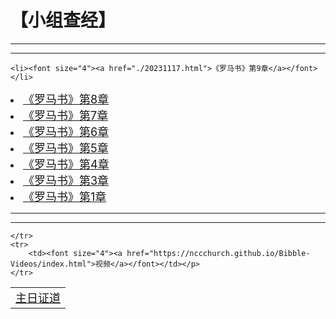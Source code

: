 

<meta name="viewport" content="width=device-width,initial-scale=1.0,maximum-scale=1.0,minimum-scale=1.0,user-scalable=no">
<title>【小组查经】</title>


<style type="text/css">
.mylistdiv{width:300px;height:700px;background:#ccc;}
</style>


<h1>【小组查经】</h1>

<hr><hr>

	<li><font size="4"><a href="./20231117.html">《罗马书》第9章</a></font></li>
</tr>
<tr>
	<li><font size="4"><a href="./20231115.html">《罗马书》第8章</a></font></li>
	<li><font size="4"><a href="./20231103.html">《罗马书》第7章</a></font></li>
	<li><font size="4"><a href="./20231027.html">《罗马书》第6章</a></font></li>
	<li><font size="4"><a href="./20231020.html">《罗马书》第5章</a></font></li>
	<li><font size="4"><a href="./20231013.html">《罗马书》第4章</a></font></li>
	<li><font size="4"><a href="./20231006.html">《罗马书》第3章</a></font></li>
	<li><font size="4"><a href="./20230922.html">《罗马书》第1章</a></font></li>


</ul>

<hr><hr>
<table>
	<tr>
		<td><font size="4"><a href="https://nccchurch.github.io/Sermons/">主日证道</a></font></td>

	</tr>
	<tr>
		<td><font size="4"><a href="https://nccchurch.github.io/Bibble-Videos/index.html">视频</a></font></td></p>
	</tr>
</table>
</p>
